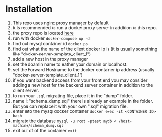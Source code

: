 # Installation

1. This repo uses nginx proxy manager by default.
1. it is recommended to run a docker proxy server in addition to this repo.
1. the proxy repo is located [here](https://github.com/JohnAwesomeJr/proxy-server)
1. run with docker `docker-compose up -d`
1. find out mysql container id `docker ps`
1. find out what the name of the client docker ip is (it is usually something like "docker-server-template_client_1")
1. add a new host in the proxy manager
1. set the doamin name to eather your domain or localhost.
1. set the Forward Hostname to the docker container ip address (usually "docker-server-template_client_1")
1. if you want backend access from your front end you may consider adding a new host for the backend server container in addition to the client server.
1. to run your `.sql` migrating file, place it in the "dump" folder.
1. name it "schema_dump.sql" there is already an example in the folder. But you can replace it with your own ".sql" migration file.
1. enter into the mysql docker container `docker exec -it <CONTAINER ID> bash`
1. migrate the database `mysql -u root -ptest mydb < /host-machine/schema_dump.sql`
1. exit out of of the container `exit`
